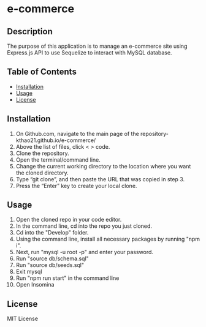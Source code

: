 # e-commerce

## Description

The purpose of this application is to manage an e-commerce site using Express.js API to use Sequelize to interact with MySQL database.

## Table of Contents

- [Installation](#installation)
- [Usage](#usage)
- [License](#license)

## Installation

1. On Github.com, navigate to the main page of the repository- kthao21.github.io/e-commerce/
2. Above the list of files, click < > code.
3. Clone the repository.
4. Open the terminal/command line.
5. Change the current working directory to the location where you want the cloned directory.
6. Type “git clone”, and then paste the URL that was copied in step 3.
7. Press the “Enter” key to create your local clone.

## Usage

1. Open the cloned repo in your code editor.
2. In the command line, cd into the repo you just cloned.
3. Cd into the "Develop" folder.
4. Using the command line, install all necessary packages by running "npm i".
5. Next, run "mysql -u root -p" and enter your password.
6. Run "source db/schema.sql"
7. Run "source db/seeds.sql"
8. Exit mysql
9. Run "npm run start" in the command line
10. Open Insomina

## License

MIT License